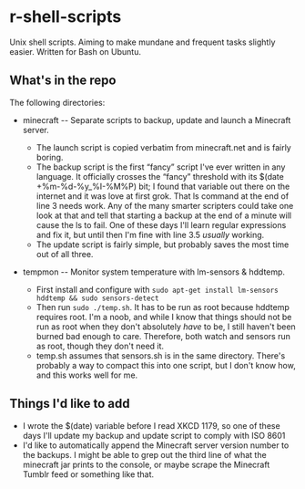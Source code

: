 r-shell-scripts
===============

Unix shell scripts. Aiming to make mundane and frequent tasks slightly easier. Written for Bash on Ubuntu.

What's in the repo
------------------
The following directories:

- minecraft -- Separate scripts to backup, update and launch a Minecraft server.  

    - The launch script is copied verbatim from minecraft.net and is fairly boring.
    - The backup script is the first “fancy” script I've ever written in any language. It officially crosses the “fancy” threshold with its $(date +%m-%d-%y_%I-%M%P) bit; I found that variable out there on the internet and it was love at first grok. That ls command at the end of line 3 needs work. Any of the many smarter scripters could take one look at that and tell that starting a backup at the end of a minute will cause the ls to fail. One of these days I'll learn regular expressions and fix it, but until then I'm fine with line 3.5 *usually* working. 
    - The update script is fairly simple, but probably saves the most time out of all three.


- tempmon -- Monitor system temperature with lm-sensors & hddtemp.

    - First install and configure with ``sudo apt-get install lm-sensors hddtemp && sudo sensors-detect``
    - Then run ``sudo ./temp.sh``. It has to be run as root because hddtemp requires root. I'm a noob, and while I know that things should not be run as root when they don't absolutely *have* to be, I still haven't been burned bad enough to care. Therefore, both watch and sensors run as root, though they don't need it.
    - temp.sh assumes that sensors.sh is in the same directory. There's probably a way to compact this into one script, but I don't know how, and this works well for me.


Things I'd like to add
------------------
- I wrote the $(date) variable before I read XKCD 1179, so one of these days I'll update my backup and update script to comply with ISO 8601
- I'd like to automatically append the Minecraft server version number to the backups. I might be able to grep out the third line of what the minecraft jar prints to the console, or maybe scrape the Minecraft Tumblr feed or something like that. 